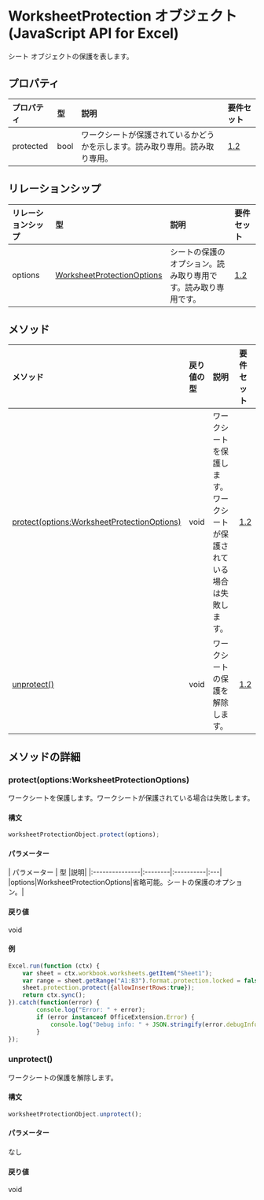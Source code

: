 # <a name="worksheetprotection-object-javascript-api-for-excel"></a>WorksheetProtection オブジェクト (JavaScript API for Excel)

シート オブジェクトの保護を表します。

## <a name="properties"></a>プロパティ

| プロパティ       | 型    |説明| 要件セット|
|:---------------|:--------|:----------|:----|
|protected|bool|ワークシートが保護されているかどうかを示します。読み取り専用。読み取り専用。|[1.2](../requirement-sets/excel-api-requirement-sets.md)|

## <a name="relationships"></a>リレーションシップ
| リレーションシップ | 型    |説明| 要件セット|
|:---------------|:--------|:----------|:----|
|options|[WorksheetProtectionOptions](worksheetprotectionoptions.md)|シートの保護のオプション。読み取り専用です。読み取り専用です。|[1.2](../requirement-sets/excel-api-requirement-sets.md)|

## <a name="methods"></a>メソッド

| メソッド           | 戻り値の型    |説明| 要件セット|
|:---------------|:--------|:----------|:----|
|[protect(options:WorksheetProtectionOptions)](#protectoptions-worksheetprotectionoptions)|void|ワークシートを保護します。ワークシートが保護されている場合は失敗します。|[1.2](../requirement-sets/excel-api-requirement-sets.md)|
|[unprotect()](#unprotect)|void|ワークシートの保護を解除します。|[1.2](../requirement-sets/excel-api-requirement-sets.md)|

## <a name="method-details"></a>メソッドの詳細


### <a name="protectoptions-worksheetprotectionoptions"></a>protect(options:WorksheetProtectionOptions)
ワークシートを保護します。ワークシートが保護されている場合は失敗します。

#### <a name="syntax"></a>構文
```js
worksheetProtectionObject.protect(options);
```

#### <a name="parameters"></a>パラメーター
| パラメーター       | 型    |説明|
|:---------------|:--------|:----------|:---|
|options|WorksheetProtectionOptions|省略可能。シートの保護のオプション。|

#### <a name="returns"></a>戻り値
void

#### <a name="examples"></a>例
```js
Excel.run(function (ctx) { 
    var sheet = ctx.workbook.worksheets.getItem("Sheet1");
    var range = sheet.getRange("A1:B3").format.protection.locked = false;
    sheet.protection.protect({allowInsertRows:true});
    return ctx.sync(); 
}).catch(function(error) {
        console.log("Error: " + error);
        if (error instanceof OfficeExtension.Error) {
            console.log("Debug info: " + JSON.stringify(error.debugInfo));
        }
});

```
### <a name="unprotect"></a>unprotect()
ワークシートの保護を解除します。

#### <a name="syntax"></a>構文
```js
worksheetProtectionObject.unprotect();
```

#### <a name="parameters"></a>パラメーター
なし

#### <a name="returns"></a>戻り値
void
